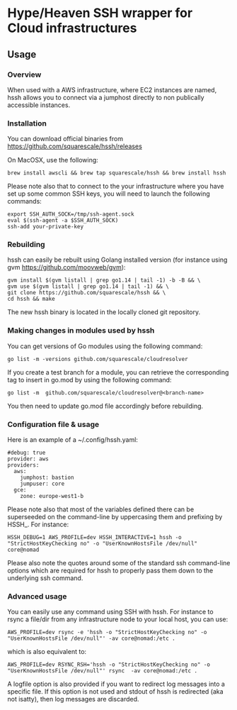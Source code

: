 Hype/Heaven SSH wrapper for Cloud infrastructures
=================================================

Usage
-----

### Overview

When used with a AWS infrastructure, where EC2 instances are named, hssh  allows you to connect via a jumphost
directly to non publically accessible instances.

### Installation

You can download official binaries from https://github.com/squarescale/hssh/releases

On MacOSX, use the following:

```
brew install awscli && brew tap squarescale/hssh && brew install hssh
```

Please note also that to connect to the your infrastructure where you have set up some common SSH keys,
you will need to launch the following commands:

```
export SSH_AUTH_SOCK=/tmp/ssh-agent.sock
eval $(ssh-agent -a $SSH_AUTH_SOCK)
ssh-add your-private-key
```

### Rebuilding

hssh can easily be rebuilt using Golang installed version (for instance using gvm https://github.com/moovweb/gvm):

```
gvm install $(gvm listall | grep go1.14 | tail -1) -b -B && \
gvm use $(gvm listall | grep go1.14 | tail -1) && \
git clone https://github.com/squarescale/hssh && \
cd hssh && make
```

The new hssh binary is located in the locally cloned git repository.

### Making changes in modules used by hssh

You can get versions of Go modules using the following command:

```go list -m -versions github.com/squarescale/cloudresolver```

If you create a test branch for a module, you can retrieve the corresponding tag to insert in go.mod
by using the following command:

```go list -m  github.com/squarescale/cloudresolver@<branch-name>```

You then need to update go.mod file accordingly before rebuilding.

### Configuration file & usage

Here is an example of a ~/.config/hssh.yaml:

```
#debug: true
provider: aws
providers:
  aws:
    jumphost: bastion
    jumpuser: core
  gce:
    zone: europe-west1-b
```

Please note also that most of the variables defined there can be superseeded on the command-line by uppercasing them and prefixing by HSSH_. For instance:

```
HSSH_DEBUG=1 AWS_PROFILE=dev HSSH_INTERACTIVE=1 hssh -o "StrictHostKeyChecking no" -o "UserKnownHostsFile /dev/null" core@nomad
```

Please also note the quotes around some of the standard ssh command-line options which are required for hssh to properly pass them down to the underlying ssh command.

### Advanced usage

You can easily use any command using SSH with hssh. For instance to rsync a file/dir from any infrastructure node to your local host, you can use:

```
AWS_PROFILE=dev rsync -e 'hssh -o "StrictHostKeyChecking no" -o "UserKnownHostsFile /dev/null"' -av core@nomad:/etc .
```
which is also equivalent to:
```
AWS_PROFILE=dev RSYNC_RSH='hssh -o "StrictHostKeyChecking no" -o "UserKnownHostsFile /dev/null"' rsync  -av core@nomad:/etc .
```

A logfile option is also provided if you want to redirect log messages into a specific file. If this option is not used and
stdout of hssh is redirected (aka not isatty), then log messages are discarded.
